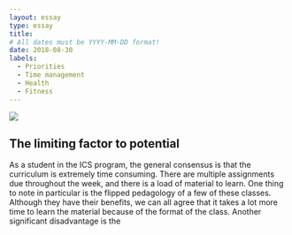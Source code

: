 ```yaml
---
layout: essay
type: essay
title: 
# All dates must be YYYY-MM-DD format!
date: 2018-08-30
labels:
  - Priorities
  - Time management
  - Health
  - Fitness
---
```


<img class="ui medium left floated image" src="../images/rtfm.png">

## The limiting factor to potential

As a student in the ICS program, the general consensus is that the curriculum is extremely time consuming. There are multiple assignments due throughout the week, and there is a load of material to learn. One thing to note in particular is the flipped pedagology of a few of these classes. Although they have their benefits, we can all agree that it takes a lot more time to learn the material because of the format of the class. Another significant disadvantage is the 
